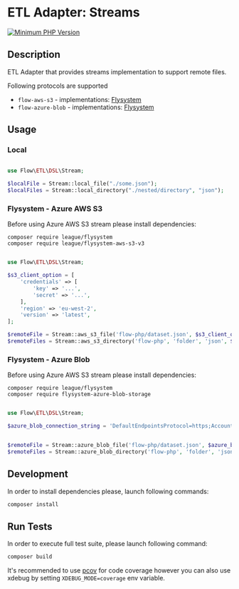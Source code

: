 # ETL Adapter: Streams

[![Minimum PHP Version](https://img.shields.io/badge/php-~8.1-8892BF.svg)](https://php.net/)

## Description

ETL Adapter that provides streams implementation to support remote files.  

Following protocols are supported
- `flow-aws-s3` - implementations: [Flysystem](https://flysystem.thephpleague.com/docs/)
- `flow-azure-blob` - implementations: [Flysystem](https://flysystem.thephpleague.com/docs/)

## Usage

### Local

```php 

use Flow\ETL\DSL\Stream;

$localFile = Stream::local_file("./some.json");
$localFiles = Stream::local_directory("./nested/directory", "json");

```

### Flysystem - Azure AWS S3 

Before using Azure AWS S3 stream please install dependencies:

```
composer require league/flysystem
composer require league/flysystem-aws-s3-v3
```

```php

use Flow\ETL\DSL\Stream;

$s3_client_option = [
    'credentials' => [
        'key' => '...',
        'secret' => '...',
    ],
    'region' => 'eu-west-2',
    'version' => 'latest',
];

$remoteFile = Stream::aws_s3_file('flow-php/dataset.json', $s3_client_option);
$remoteFiles = Stream::aws_s3_directory('flow-php', 'folder', 'json', $s3_client_option);
```

### Flysystem - Azure Blob 

Before using Azure AWS S3 stream please install dependencies:

```
composer require league/flysystem
composer require flysystem-azure-blob-storage
```

```php

use Flow\ETL\DSL\Stream;

$azure_blob_connection_string = 'DefaultEndpointsProtocol=https;AccountName=...;AccountKey=...';


$remoteFile = Stream::azure_blob_file('flow-php/dataset.json', $azure_blob_connection_string);
$remoteFiles = Stream::azure_blob_directory('flow-php', 'folder', 'json', $azure_blob_connection_string);

```

## Development

In order to install dependencies please, launch following commands:

```bash
composer install
```

## Run Tests

In order to execute full test suite, please launch following command:

```bash
composer build
```

It's recommended to use [pcov](https://pecl.php.net/package/pcov) for code coverage however you can also use
xdebug by setting `XDEBUG_MODE=coverage` env variable.
